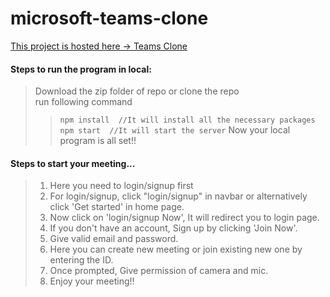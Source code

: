 # microsoft-teams-clone
[This project is hosted here -> Teams Clone](https://microsoft-team-clone-roshan.herokuapp.com/ "TeamsClone")
#### Steps to run the program in local: 
>Download the zip folder of repo or clone the repo<br/>
>run following command
>> `npm install  //It will install all the necessary packages` <br/>
>> `npm start  //It will start the server` 
>> Now your local program is all set!!


#### Steps to start your meeting...
>1. Here you need to login/signup first<br/>
>2. For login/signup, click "login/signup" in navbar or alternatively click 'Get started' in home page. 
>3. Now click on 'login/signup Now', It will redirect you to login page. 
>4. If you don't have an account, Sign up by clicking 'Join Now'. 
>5. Give valid email and password. 
>6. Here you can create new meeting or join existing new one by entering the ID.  
>7. Once prompted, Give permission of camera and mic.
>8. Enjoy your meeting!!
